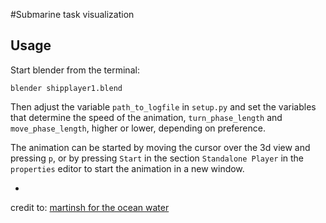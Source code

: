 #Submarine task visualization

## Usage
Start blender from the terminal:
```
blender shipplayer1.blend
```

Then adjust the variable `path_to_logfile` in `setup.py` and set the variables that determine the speed of the animation, `turn_phase_length` and `move_phase_length`, higher or lower, depending on preference.

The animation can be started by moving the cursor over the 3d view and pressing `p`, or by pressing `Start` in the section `Standalone Player` in the `properties` editor to start the animation in a new window.

-

credit to: [martinsh for the ocean water](https://blenderartists.org/forum/showthread.php?242940-unlimited-planar-reflections-amp-refraction-update)